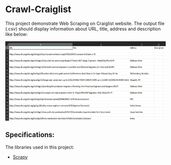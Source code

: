 # Crawl-Craiglist
This project demonstrate Web Scraping on Craiglist website. The output file (.csv) should display information about URL, title, address and description like below:

<img src="https://github.com/minhducubc97/Crawl-Craiglist/blob/master/craigslist/images/output.PNG" height="250"/>

## Specifications:

The libraries used in this project:
- [Scrapy](https://scrapy.org/)
